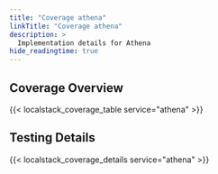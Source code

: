 ```yaml
---
title: "Coverage athena"
linkTitle: "Coverage athena"
description: >
  Implementation details for Athena
hide_readingtime: true
---
```


## Coverage Overview
{{< localstack_coverage_table service="athena" >}}

## Testing Details
{{< localstack_coverage_details service="athena" >}}
